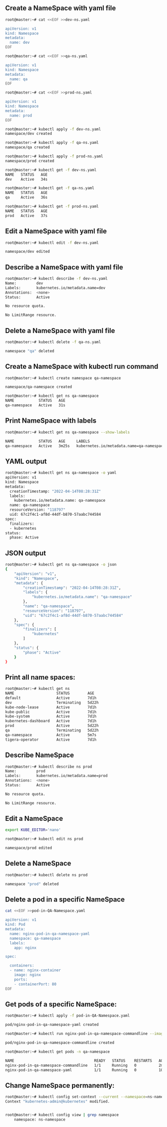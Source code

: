 ## Create a NameSpace with yaml file

```bash
root@master:~# cat <<EOF >>dev-ns.yaml

apiVersion: v1
kind: Namespace
metadata:
  name: dev
EOF

root@master:~# cat <<EOF >>qa-ns.yaml

apiVersion: v1
kind: Namespace
metadata:
  name: qa
EOF

root@master:~# cat <<EOF >>prod-ns.yaml

apiVersion: v1
kind: Namespace
metadata:
  name: prod
EOF

```


```bash
root@master:~# kubectl apply -f dev-ns.yaml 
namespace/dev created

root@master:~# kubectl apply -f qa-ns.yaml 
namespace/qa created

root@master:~# kubectl apply -f prod-ns.yaml 
namespace/prod created

```



```bash
root@master:~# kubectl get -f dev-ns.yaml 
NAME   STATUS   AGE
dev    Active   34s

root@master:~# kubectl get -f qa-ns.yaml 
NAME   STATUS   AGE
qa     Active   36s

root@master:~# kubectl get -f prod-ns.yaml 
NAME   STATUS   AGE
prod   Active   37s
```




## Edit a NameSpace with yaml file

```bash
root@master:~# kubectl edit -f dev-ns.yaml

namespace/dev edited
```



## Describe a NameSpace with yaml file

```bash
root@master:~# kubectl describe -f dev-ns.yaml 
Name:         dev
Labels:       kubernetes.io/metadata.name=dev
Annotations:  <none>
Status:       Active

No resource quota.

No LimitRange resource.
```


## Delete a NameSpace with yaml file

```bash
root@master:~# kubectl delete -f qa-ns.yaml

namespace "qa" deleted
```




## Create a NameSpace with kubectl run command


```bash
root@master:~# kubectl create namespace qa-namespace

namespace/qa-namespace created
```

```bash
root@master:~# kubectl get ns qa-namespace 
NAME           STATUS   AGE
qa-namespace   Active   31s
```

## Print NameSpace with labels

```bash
root@master:~# kubectl get ns qa-namespace --show-labels

NAME           STATUS   AGE     LABELS
qa-namespace   Active   3m25s   kubernetes.io/metadata.name=qa-namespace
```



## YAML output

```bash
root@master:~# kubectl get ns qa-namespace -o yaml
apiVersion: v1
kind: Namespace
metadata:
  creationTimestamp: "2022-04-14T08:28:31Z"
  labels:
    kubernetes.io/metadata.name: qa-namespace
  name: qa-namespace
  resourceVersion: "118797"
  uid: 67c2f4c1-af8d-44df-b870-57aabc744584
spec:
  finalizers:
  - kubernetes
status:
  phase: Active
```


## JSON output

```bash
root@master:~# kubectl get ns qa-namespace -o json
{
    "apiVersion": "v1",
    "kind": "Namespace",
    "metadata": {
        "creationTimestamp": "2022-04-14T08:28:31Z",
        "labels": {
            "kubernetes.io/metadata.name": "qa-namespace"
        },
        "name": "qa-namespace",
        "resourceVersion": "118797",
        "uid": "67c2f4c1-af8d-44df-b870-57aabc744584"
    },
    "spec": {
        "finalizers": [
            "kubernetes"
        ]
    },
    "status": {
        "phase": "Active"
    }
}
```


## Print all name spaces:

```bash
root@master:~# kubectl get ns 
NAME                   STATUS        AGE
default                Active        7d1h
dev                    Terminating   5d22h
kube-node-lease        Active        7d1h
kube-public            Active        7d1h
kube-system            Active        7d1h
kubernetes-dashboard   Active        7d1h
prod                   Active        5d22h
qa                     Terminating   5d22h
qa-namespace           Active        5m7s
tigera-operator        Active        7d1h
```


## Describe NameSpace

```bash
root@master:~# kubectl describe ns prod
Name:         prod
Labels:       kubernetes.io/metadata.name=prod
Annotations:  <none>
Status:       Active

No resource quota.

No LimitRange resource.
```



## Edit a NameSpace

```bash
export KUBE_EDITOR='nano'

root@master:~# kubectl edit ns prod

namespace/prod edited
```



## Delete a NameSpace

```bash
root@master:~# kubectl delete ns prod

namespace "prod" deleted
```



## Delete a pod in a specific NameSpace

```bash
cat <<EOF >>pod-in-QA-Namespace.yaml

apiVersion: v1
kind: Pod
metadata:
  name: nginx-pod-in-qa-namespace-yaml
  namespace: qa-namespace
  labels:
    app: nginx

spec:

  containers:
  - name: nginx-container
    image: nginx
    ports:
    - containerPort: 80
EOF
```

## Get pods of a specific NameSpace:

```bash
root@master:~# kubectl apply -f pod-in-QA-Namespace.yaml

pod/nginx-pod-in-qa-namespace-yaml created
```

```bash
root@master:~# kubectl run nginx-pod-in-qa-namespace-commandline --image=nginx --namespace=qa-namespace

pod/nginx-pod-in-qa-namespace-commandline created
```


```bash
root@master:~# kubectl get pods -n qa-namespace

NAME                                    READY   STATUS    RESTARTS   AGE
nginx-pod-in-qa-namespace-commandline   1/1     Running   0          2m58s
nginx-pod-in-qa-namespace-yaml          1/1     Running   0          101s
```


## Change NameSpace permanently:

```bash
root@master:~# kubectl config set-context --current --namespace=ns-namespace
Context "kubernetes-admin@kubernetes" modified.


root@master:~# kubectl config view | grep namespace
    namespace: ns-namespace
```
